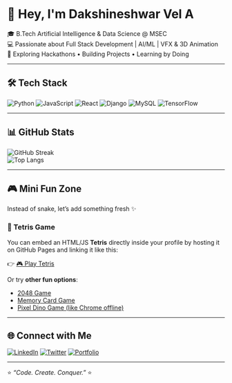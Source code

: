 # 👋 Hey, I'm Dakshineshwar Vel A  

🎓 B.Tech Artificial Intelligence & Data Science @ MSEC  
💻 Passionate about Full Stack Development | AI/ML | VFX & 3D Animation  
🚀 Exploring Hackathons • Building Projects • Learning by Doing  

---

## 🛠️ Tech Stack
![Python](https://img.shields.io/badge/-Python-3776AB?logo=python&logoColor=white)
![JavaScript](https://img.shields.io/badge/-JavaScript-F7DF1E?logo=javascript&logoColor=black)
![React](https://img.shields.io/badge/-React-61DAFB?logo=react&logoColor=black)
![Django](https://img.shields.io/badge/-Django-092E20?logo=django&logoColor=white)
![MySQL](https://img.shields.io/badge/-MySQL-4479A1?logo=mysql&logoColor=white)
![TensorFlow](https://img.shields.io/badge/-TensorFlow-FF6F00?logo=tensorflow&logoColor=white)

---

## 📊 GitHub Stats
![GitHub Streak](https://github-readme-streak-stats.herokuapp.com/?user=your-username&theme=dark&hide_border=true)  
![Top Langs](https://github-readme-stats.vercel.app/api/top-langs/?username=your-username&layout=compact&theme=dark)

---

## 🎮 Mini Fun Zone
Instead of snake, let’s add something fresh ✨

### 🧩 Tetris Game  
You can embed an HTML/JS **Tetris** directly inside your profile by hosting it on GitHub Pages and linking it like this:

👉 [🎮 Play Tetris](https://your-username.github.io/tetris-game/)

Or try **other fun options**:
- [2048 Game](https://github.com/gabrielecirulli/2048)  
- [Memory Card Game](https://github.com/robinhuy/Memory-Game)  
- [Pixel Dino Game (like Chrome offline)](https://github.com/wayou/t-rex-runner)  

---

## 🌐 Connect with Me
[![LinkedIn](https://img.shields.io/badge/-LinkedIn-0077B5?logo=linkedin&logoColor=white)](your-linkedin)
[![Twitter](https://img.shields.io/badge/-Twitter-1DA1F2?logo=twitter&logoColor=white)](your-twitter)
[![Portfolio](https://img.shields.io/badge/-Portfolio-FF5722?logo=firefox&logoColor=white)](your-website)

---

⭐️ _“Code. Create. Conquer.”_ ⭐️
